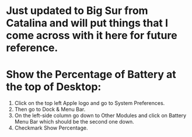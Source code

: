 # Just updated to Big Sur from Catalina and will put things that I come across with it here for future reference.

# Show the Percentage of Battery at the top of Desktop:
1. Click on the top left Apple logo and go to System Preferences.
2. Then go to Dock & Menu Bar.
3. On the left-side column go down to Other Modules and click on Battery Menu Bar which should be the second one down.
4. Checkmark Show Percentage.
